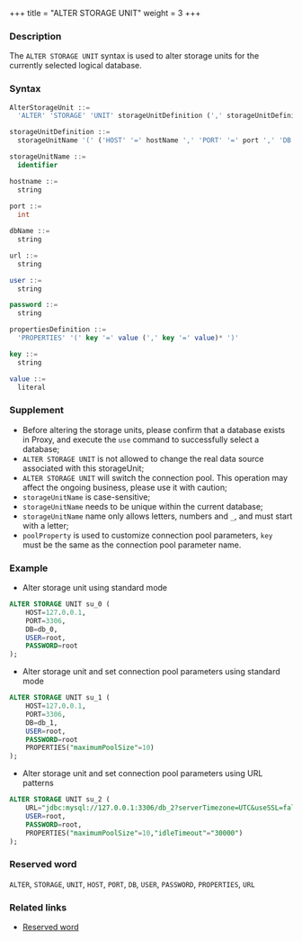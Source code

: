 +++
title = "ALTER STORAGE UNIT"
weight = 3
+++

### Description

The `ALTER STORAGE UNIT` syntax is used to alter storage units for the currently selected logical database.

### Syntax

```sql
AlterStorageUnit ::=
  'ALTER' 'STORAGE' 'UNIT' storageUnitDefinition (',' storageUnitDefinition)*

storageUnitDefinition ::=
  storageUnitName '(' ('HOST' '=' hostName ',' 'PORT' '=' port ',' 'DB' '=' dbName | 'URL' '=' url) ',' 'USER' '=' user (',' 'PASSWORD' '=' password)? (',' propertiesDefinition)?')'

storageUnitName ::=
  identifier

hostname ::=
  string
    
port ::=
  int

dbName ::=
  string

url ::=
  string

user ::=
  string

password ::=
  string

propertiesDefinition ::=
  'PROPERTIES' '(' key '=' value (',' key '=' value)* ')'

key ::=
  string

value ::=
  literal
```

### Supplement

- Before altering the storage units, please confirm that a database exists in Proxy, and execute the `use` command to
  successfully select a database;
- `ALTER STORAGE UNIT` is not allowed to change the real data source associated with this storageUnit;
- `ALTER STORAGE UNIT` will switch the connection pool. This operation may affect the ongoing business, please use it with
  caution;
- `storageUnitName` is case-sensitive;
- `storageUnitName` needs to be unique within the current database;
- `storageUnitName` name only allows letters, numbers and `_`, and must start with a letter;
- `poolProperty` is used to customize connection pool parameters, `key` must be the same as the connection pool
  parameter name.

### Example

- Alter storage unit using standard mode

```sql
ALTER STORAGE UNIT su_0 (
    HOST=127.0.0.1,
    PORT=3306,
    DB=db_0,
    USER=root,
    PASSWORD=root
);
```

- Alter storage unit and set connection pool parameters using standard mode

```sql
ALTER STORAGE UNIT su_1 (
    HOST=127.0.0.1,
    PORT=3306,
    DB=db_1,
    USER=root,
    PASSWORD=root
    PROPERTIES("maximumPoolSize"=10)
);
```

- Alter storage unit and set connection pool parameters using URL patterns

```sql
ALTER STORAGE UNIT su_2 (
    URL="jdbc:mysql://127.0.0.1:3306/db_2?serverTimezone=UTC&useSSL=false",
    USER=root,
    PASSWORD=root,
    PROPERTIES("maximumPoolSize"=10,"idleTimeout"="30000")
);
```

### Reserved word

`ALTER`, `STORAGE`, `UNIT`, `HOST`, `PORT`, `DB`, `USER`, `PASSWORD`, `PROPERTIES`, `URL`

### Related links

- [Reserved word](/en/reference/distsql/syntax/reserved-word/)
